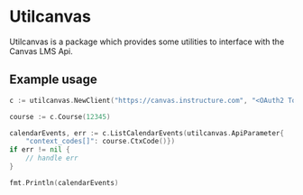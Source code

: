 # Utilcanvas

Utilcanvas is a package which provides some utilities to interface with the Canvas LMS Api.

## Example usage

```go
c := utilcanvas.NewClient("https://canvas.instructure.com", "<OAuth2 Token>")

course := c.Course(12345)

calendarEvents, err := c.ListCalendarEvents(utilcanvas.ApiParameter{
	"context_codes[]": course.CtxCode()})
if err != nil {
	// handle err
}

fmt.Println(calendarEvents)
```